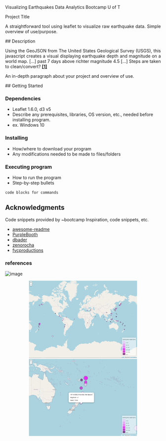  Visualizing Earthquakes 
Data Analytics Bootcamp U of T

 Project Title
<p align="justify">
A straightforward tool using leaflet to visualize raw earthquake data. 
Simple overview of use/purpose.
</p>
## Description
<p align="justify">
Using the GeoJSON from The United States Geological Survey (USGS), this javascript creates a visual displaying earthquake depth and magnitude on a world map.
[...] past 7 days above richter magnitude 4.5 [...] Steps are taken to clean/convert?
<a href="https://earthquake.usgs.gov/earthquakes/feed/v1.0/summary/4.5_week.geojson"><b>[1]</b></a><br>

An in-depth paragraph about your project and overview of use.
</p>
## Getting Started

### Dependencies

* Leaflet 1.6.0, d3 v5
* Describe any prerequisites, libraries, OS version, etc., needed before installing program.
* ex. Windows 10

### Installing

* How/where to download your program
* Any modifications needed to be made to files/folders

### Executing program

* How to run the program
* Step-by-step bullets
```
code blocks for commands
```

## Acknowledgments

Code snippets provided by ~bootcamp
Inspiration, code snippets, etc.
* [awesome-readme](https://github.com/matiassingers/awesome-readme)
* [PurpleBooth](https://gist.github.com/PurpleBooth/109311bb0361f32d87a2)
* [dbader](https://github.com/dbader/readme-template)
* [zenorocha](https://gist.github.com/zenorocha/4526327)
* [fvcproductions](https://gist.github.com/fvcproductions/1bfc2d4aecb01a834b46)

<h3>references</h3>

![image](https://github.com/kidstonb/earthquake-visualization/Images/Overview.PNG?raw=true)

<p align="center">
  <img src="Images/Overview.PNG" width="350" title="hover text">
  <img src="Images/CloseUp.PNG" width="350" alt="accessibility text">
</p>